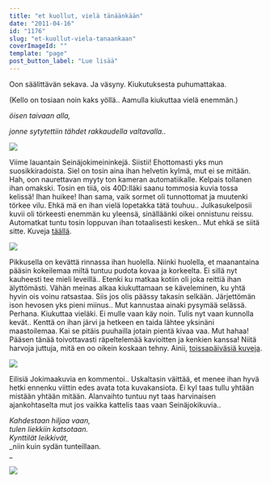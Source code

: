 ```yaml
---
title: "et kuollut, vielä tänäänkään"
date: "2011-04-16"
id: "1176"
slug: "et-kuollut-viela-tanaankaan"
coverImageId: ""
template: "page"
post_button_label: "Lue lisää"
---
```


Oon säälittävän sekava. Ja väsyny. Kiukutuksesta puhumattakaa.

(Kello on tosiaan noin kaks yöllä.. Aamulla kiukuttaa vielä enemmän.)

  

_öisen taivaan alla,_

_jonne sytytettiin tähdet rakkaudella valtavalla.._

[![](/images/nimet%25C3%25B6n27.png)](http://1.bp.blogspot.com/-qX3L3Bt9ois/Tan9ocnTrpI/AAAAAAAAAE8/3ypwb13n2kY/s1600/nimet%25C3%25B6n27.png)

  

Viime lauantain Seinäjokimeininkejä. Siistii! Ehottomasti yks mun suosikkiradoista. Siel on tosin aina ihan helvetin kylmä, mut ei se mitään. Hah, oon naurettavan myyty ton kameran automatiikalle. Kelpais tollanen ihan omakski. Tosin en tiiä, ois 40D:lläki saanu tommosia kuvia tossa kelissä! Ihan huikee! Ihan sama, vaik sormet oli tunnottomat ja muutenki törkee vilu. Ehkä mä en ihan vielä lopetakka tätä touhuu.. Julkasukelposii kuvii oli törkeesti enemmän ku yleensä, sinälläänki oikei onnistunu reissu. Automatkat tuntu tosin loppuvan ihan totaalisesti kesken.. Mut ehkä se siitä sitte. Kuveja [täällä](http://maisaw.otukset.fi/kuvat/2011/Ravit/V75+Sein%E4joki/).

  
  

[![](/images/nimet%25C3%25B6n28.png)](http://2.bp.blogspot.com/-OU724pjQ8rM/Tan9pmKBOzI/AAAAAAAAAFA/dji4CSodJXE/s1600/nimet%25C3%25B6n28.png)

  
Pikkusella on kevättä rinnassa ihan huolella. Niinki huolella, et maanantaina pääsin kokeilemaa miltä tuntuu pudota kovaa ja korkeelta. Ei sillä nyt kauheesti tee mieli leveillä.. Etenki ku matkaa kotiin oli joka reittiä ihan älyttömästi. Vähän meinas alkaa kiukuttamaan se käveleminen, ku yhtä hyvin ois voinu ratsastaa. Siis jos olis päässy takasin selkään. Järjettömän ison hevosen yks pieni miinus.. Mut kannustaa ainaki pysymää selässä. Perhana. Kiukuttaa vieläki. Ei mulle vaan käy noin. Tulis nyt vaan kunnolla kevät.. Kenttä on ihan järvi ja hetkeen en taida lähtee yksinäni maastoilemaa. Kai se pitäis puuhailla jotain pientä kivaa vaa. Mut hahaa! Pääsen tänää toivottavasti räpeltelemää kavioitten ja kenkien kanssa! Niitä harvoja juttuja, mitä en oo oikein koskaan tehny. Ainii, [toissapäiväsiä kuveja](http://maisaw.otukset.fi/kuvat/2011/Tallit+ja+hevoset/Dedicated+Kemp/15.4.2011/).  
  

[![](/images/nimet%25C3%25B6n29.png)](http://4.bp.blogspot.com/-m_o4PAjM6q4/Tan9qvi3E2I/AAAAAAAAAFE/hodNACbh5x4/s1600/nimet%25C3%25B6n29.png)

  
Eilisiä Jokimaakuvia en kommentoi.. Uskaltasin väittää, et menee ihan hyvä hetki ennenku viittin edes avata tota kuvakansiota. Ei kyl taas tullu yhtään mistään yhtään mitään. Alanvaihto tuntuu nyt taas harvinaisen ajankohtaselta mut jos vaikka kattelis taas vaan Seinäjokikuvia..  
  
_Kahdestaan hiljaa vaan,_  
_tulen liekkiin katsotaan._  
_Kynttilät leikkivät,_  
_niin kuin sydän tunteillaan.  
_  

[![](/images/IMG_9677.png)](http://4.bp.blogspot.com/-FD0HsM5SfKI/TaoeCDQ5qVI/AAAAAAAAAFI/qVrkggfb4xI/s1600/IMG_9677.png)
